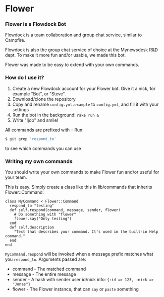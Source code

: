 # Flower

### Flower is a Flowdock Bot

Flowdock is a team collaboration and group chat service, similar to Campfire.

Flowdock is also the group chat service of choice at the Mynewsdesk R&D dept. To make it more fun and/or usable, we made this bot.

Flower was made to be easy to extend with your own commands.

### How do I use it?

1. Create a new Flowdock account for your Flower bot. Give it a nick, for example "Bot", or "Steve".
2. Download/clone the repository
3. Copy and rename `config.yml.example` to `config.yml`, and fill it with your settings
4. Run the bot in the background: `rake run &`
5. Write "!job" and smile!

All commands are prefixed with `!`
Run:

```bash
$ git grep 'respond_to'
```

to see which commands you can use

### Writing my own commands

You should write your own commands to make Flower fun and/or useful for your team.

This is easy. Simply create a class like this in lib/commands that inherits Flower::Command:

    class MyCommand < Flower::Command
      respond_to "testing"
      def self.respond(command, message, sender, flower)
        # Do something with "flower"
        flower.say("Only testing")
      end
      def self.description
        "Text that describes your command. It's used in the built-in Help command."
      end
    end

`MyCommand.respond` will be invoked when a message prefix matches what you `respond_to`. Arguments passed are:

* command - The matched command
* message - The entire message
* sender - A hash with sender user id/nick info: `{:id => 123, :nick => "Jonas"}`
* flower - The Flower instance, that can `say` or `paste` something
